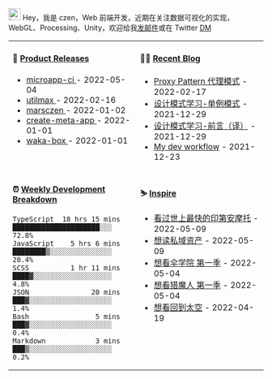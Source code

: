 
<img src="https://github.com/marsczen/marsczen/blob/master/octocat.gif" alt="hey" width="24"> Hey，我是 czen，Web 前端开发，近期在关注数据可视化的实现，WebGL、Processing、Unity，欢迎给我[发邮件](mailto:pealstyle@gmail.com)或在 Twitter [DM](https://twitter.com/ac_czen)

<table width="800px">
<tr>
<td valign="top" width="50%">

#### 🌾 <a href="https://github.com/marsczen/marsczen/blob/master/releases.md" target="_blank">Product Releases</a>

<!-- recent_releases starts -->
* <a href='https://github.com/marsczen/microapp-ci/releases/tag/v0.0.7' target='_blank'>microapp-ci </a> - 2022-05-04
* <a href='https://github.com/marsczen/utilmax/releases/tag/v1.1.0' target='_blank'>utilmax </a> - 2022-02-16
* <a href='https://github.com/marsczen/marsczen/releases/tag/v0.0.1' target='_blank'>marsczen </a> - 2022-01-02
* <a href='https://github.com/marsczen/create-meta-app/releases/tag/v0.0.4' target='_blank'>create-meta-app </a> - 2022-01-01
* <a href='https://github.com/marsczen/waka-box/releases/tag/v3.0.1' target='_blank'>waka-box </a> - 2022-01-01
<!-- recent_releases ends -->

</td>
<td valign="top" width="50%">

#### 🧗‍♂️ <a href="https://github.com/marsczen/blog/issues" target="_blank">Recent Blog</a>

<!-- blog starts -->
* <a href='https://www.github.com/marsczen/blog/issues/4' target='_blank'>Proxy Pattern 代理模式</a> - 2022-02-17
* <a href='https://www.github.com/marsczen/blog/issues/3' target='_blank'>设计模式学习-单例模式</a> - 2021-12-29
* <a href='https://www.github.com/marsczen/blog/issues/2' target='_blank'>设计模式学习-前言（译）</a> - 2021-12-29
* <a href='https://www.github.com/marsczen/blog/issues/1' target='_blank'>My dev workflow</a> - 2021-12-23
<!-- blog ends -->

</td>
</tr>
<tr>
<td valign="top" width="50%">

#### ⏰  <a href="https://gist.github.com/marsczen/0c39a3e7b4a372c6cff4a8714271308c" target="_blank">Weekly Development Breakdown</a>

<!-- code_time starts -->

```text
TypeScript  18 hrs 15 mins  █████████████████████░░░  72.8%
JavaScript    5 hrs 6 mins  ████████▒░░░░░░░░░░░░░░░  20.4%
SCSS          1 hr 11 mins  ████▓░░░░░░░░░░░░░░░░░░░   4.8%
JSON               20 mins  ███▓░░░░░░░░░░░░░░░░░░░░   1.4%
Bash                5 mins  ███▓░░░░░░░░░░░░░░░░░░░░   0.4%
Markdown            3 mins  ███▒░░░░░░░░░░░░░░░░░░░░   0.2%
```

<!-- code_time ends -->

</td>
<td valign="top" width="50%">

#### ⛷️ <a href="https://www.douban.com/people/yushangyuzui/" target="_blank">Inspire</a>

<!-- douban starts -->
* <a href='http://movie.douban.com/subject/1449711/' target='_blank'>看过世上最快的印第安摩托</a> - 2022-05-09
* <a href='https://book.douban.com/subject/35762268/' target='_blank'>想读私域资产</a> - 2022-05-09
* <a href='http://movie.douban.com/subject/3262045/' target='_blank'>想看伞学院 第一季</a> - 2022-05-04
* <a href='http://movie.douban.com/subject/26637615/' target='_blank'>想看猎魔人 第一季</a> - 2022-05-04
* <a href='http://movie.douban.com/subject/35809022/' target='_blank'>想看回到太空</a> - 2022-04-19
<!-- douban ends -->

</td>
  </tr>
  </table>
